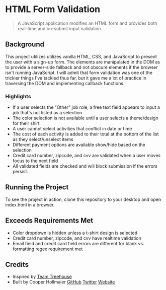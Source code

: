 # HTML Form Validation
> A JavaScript application modifies an HTML form and provides both real-time and on-submit input validation.

## Background
This project utilizes utilizes vanilla HTML, CSS, and JavaScript to present the user with a sign-up form. The elements are manipulated in the DOM as to provide a server-side fallback and not obscure elements if the browser isn't running JavaScript. I will admit that form validation was one of the trickier things I've tackled thus far, but it gave me a lot of practice in traversing the DOM and implementing callback functions.

### Highlights
- If a user selects the "Other" job role, a free text field appears to input a job that's not listed as a selection
- The color selection is not available until a user selects a theme/design for their shirt
- A user cannot select activities that conflict in date or time
- The cost of each activity is added to their total at the bottom of the list as they select/unselect items
- Different payment options are available show/hide based on the selection
- Credit card number, zipcode, and cvv are validated when a user moves focus to the next field
- All validated fields are checked and will block submission if the errors persist.
  
## Running the Project
To see the project in action, clone this repository to your desktop and open index.html in a browser. 

## Exceeds Requirements Met
- Color dropdown is hidden unless a t-shirt design is selected
- Credit card number, zipcode, and cvv have realtime validation
- Email field and credit card field errors are different for blank vs. formatting regex requirement met


## Credits

- Inspired by [Team Treehouse](https://teamtreehouse.com/)
- Built by Cooper Hollmaier 
[GitHub](https://github.com/chollma) 
[Twitter](https://twitter.com/cooperhollmaier) 
[Website](https://cooperhollmaier.com)
